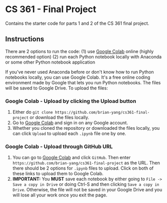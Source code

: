 # CS 361 - Final Project
Contains the starter code for parts 1 and 2 of the CS 361 final project.

## Instructions
There are 2 options to run the code: 
(1) use [Google Colab](https://colab.research.google.com/) online (highly recommended option)
(2) run each Python notebook locally with Anaconda or some other Python notebook application

If you've never used Anaconda before or don't know how to run Python notebooks locally, you can use Google Colab. It's a free online coding environment made by Google that lets you run Python notebooks. The files will be saved to Google Drive. To upload the files:

### Google Colab - Upload by clicking the Upload button
1. Either do `git clone https://github.com/brian-yang/cs361-final-project` or download the files locally.
2. Go to [Google Colab](https://colab.research.google.com/) and sign in on any Google account. 
3. Whether you cloned the repository or downloaded the files locally, you can click `Upload` to upload each `.ipynb` file one by one. 

### Google Colab - Upload through GitHub URL
1. You can go to [Google Colab](https://colab.research.google.com/) and click `GitHub`. Then enter `https://github.com/brian-yang/cs361-final-project` as the URL. Then there should be 2 options for `.ipynb` files to upload. Click on both of these links to upload them to Google Colab.
2. **IMPORTANT:** You **MUST** save each notebook by either going to `File -> Save a copy in Drive` or doing Ctrl-S and then clicking `Save a copy in Drive`. Otherwise, the file will not be saved in your Google Drive and you will lose all your work once you exit the page.
